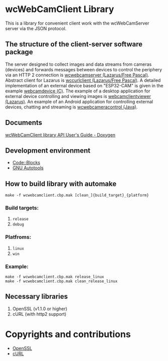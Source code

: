 # wcWebCamClient Library

This is a library for convenient client work with the wcWebCamServer server via the JSON protocol.

## The structure of the client-server software package
The server designed to collect images and data streams from cameras (devices) and forwards messages between devices to control the periphery via an HTTP 2 connection is [wcwebcamserver (Lazarus/Free Pascal)](https://github.com/iLya2IK/wcwebcamserver).
Abstract client for Lazarus is [wccurlclient (Lazarus/Free Pascal)](https://github.com/iLya2IK/wccurlclient).
A detailed implementation of an external device based on "ESP32-CAM" is given in the example [webcamdevice (С)](https://github.com/iLya2IK/webcamdevice).
The example of a desktop application for external device controlling and viewing images is [webcamclientviewer (Lazarus)](https://github.com/iLya2IK/webcamclientviewer).
An example of an Android application for controlling external devices, chatting and streaming is [wcwebcameracontrol (Java)](https://github.com/iLya2IK/wcwebcameracontrol).

## Documents

[wcWebCamClient library API User's Guide - Doxygen](https://ilya2ik.github.io/wcwebcamclient_lib/index.html)

## Development environment
* [Code::Blocks](https://www.codeblocks.org/)
* [GNU Autotools](https://www.gnu.org/software/automake/manual/html_node/Autotools-Introduction.html)

## How to build library with automake

````
make -f wcwebcamclient.cbp.mak [clean_]{build_target}_{platform}
````

### Build targets:
1. `release`
2. `debug`

### Platfroms:
1. `linux`
2. `win`

### Example:
````
make -f wcwebcamclient.cbp.mak release_linux
make -f wcwebcamclient.cbp.mak clean_release_linux
````

## Necessary libraries
1. OpenSSL (v1.1.0 or higher)
2. cURL (with http2 support)

# Copyrights and contributions
* [OpenSSL](https://www.openssl.org/)
* [cURL](https://curl.se/libcurl)
